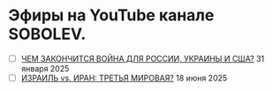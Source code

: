 # Эфиры на YouTube канале SOBOLEV.

- [ ] [ЧЕМ ЗАКОНЧИТСЯ ВОЙНА ДЛЯ РОССИИ, УКРАИНЫ И США?](2025_01_31.md) 31 января 2025
- [ ] [ИЗРАИЛЬ vs. ИРАН: ТРЕТЬЯ МИРОВАЯ?](2025_06_18.md) 18 июня 2025
